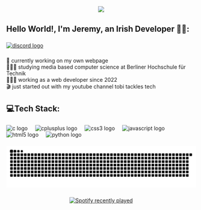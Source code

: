 <div align="center">
  <img height="200" src="https://i.imgflip.com/65efzo.gif"  />
</div>

###

<h2 align="left">Hello World!, I'm Jeremy, an Irish Developer 👋🏼:</h2>

###

<div align="left">
  <a href="https://discord.com/users/429026360485478400" target="_blank">
    <img src="https://img.shields.io/static/v1?message=Discord&logo=discord&label=&color=7289DA&logoColor=white&labelColor=&style=for-the-badge" height="35" alt="discord logo"  />
  </a>
</div>

###

<p align="left">🛜 currently working on my own webpage<br>👨🏼‍🎓 studying media based computer science at Berliner Hochschule für Technik<br>👨🏼‍💻 working as a web developer since 2022<br>🎬 just started out with my youtube channel tobi tackles tech</p>

###

<h2 align="left">💻Tech Stack:</h2>

###

<div align="left">
  <img src="https://cdn.jsdelivr.net/gh/devicons/devicon/icons/c/c-original.svg" height="30" alt="c logo"  />
  <img width="12" />
  <img src="https://cdn.jsdelivr.net/gh/devicons/devicon/icons/cplusplus/cplusplus-original.svg" height="30" alt="cplusplus logo"  />
  <img width="12" />
  <img src="https://cdn.jsdelivr.net/gh/devicons/devicon/icons/css3/css3-original.svg" height="30" alt="css3 logo"  />
  <img width="12" />
  <img src="https://cdn.jsdelivr.net/gh/devicons/devicon/icons/javascript/javascript-original.svg" height="30" alt="javascript logo"  />
  <img width="12" />
  <img src="https://cdn.jsdelivr.net/gh/devicons/devicon/icons/html5/html5-original.svg" height="30" alt="html5 logo"  />
  <img width="12" />
  <img src="https://cdn.jsdelivr.net/gh/devicons/devicon/icons/python/python-original.svg" height="30" alt="python logo"  />
</div>

###

<picture>
  <source media="(prefers-color-scheme: dark)" srcset="https://raw.githubusercontent.com/jeremytrane/jeremytrane/output/github-snake-dark.svg" />
  <source media="(prefers-color-scheme: light)" srcset="https://raw.githubusercontent.com/jeremytrane/jeremytrane/output/github-snake.svg" />
  <img alt="github-snake" src="https://raw.githubusercontent.com/jeremytrane/jeremytrane/output/github-snake.svg" />
</picture>

###

<div align="center">
  <a href="https://open.spotify.com/user/21ksobmythzc66gkxyc6cvlpi">
    <img src="https://spotify-recently-played-readme.vercel.app/api?user=21ksobmythzc66gkxyc6cvlpi&count=5&unique=true" alt="Spotify recently played"  />
  </a>
</div>

###
